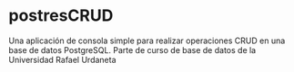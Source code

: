 # postresCRUD
Una aplicación de consola simple para realizar operaciones CRUD en una base de datos PostgreSQL. Parte de curso de base de datos de la Universidad Rafael Urdaneta